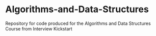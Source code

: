 # Algorithms-and-Data-Structures
Repository for code produced for the Algorithms and Data Structures Course from Interview Kickstart
